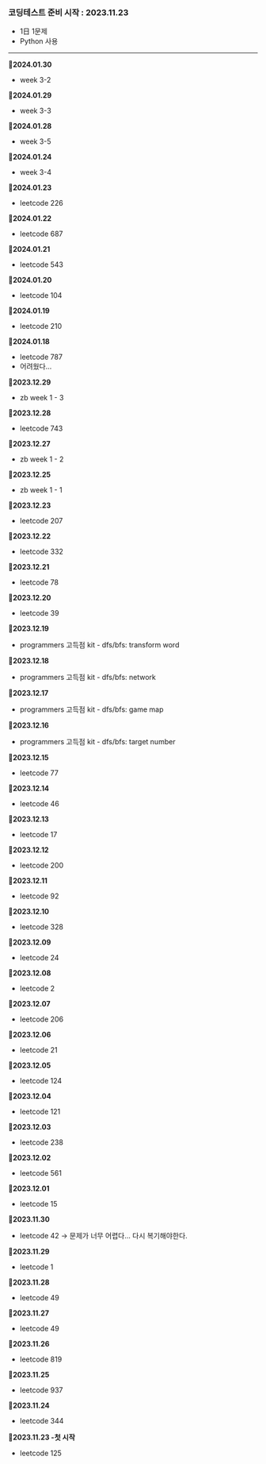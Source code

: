 ### 코딩테스트 준비 시작 : 2023.11.23
- 1日 1문제
- Python 사용

---
**📌2024.01.30**
- week 3-2

**📌2024.01.29**
- week 3-3

**📌2024.01.28**
- week 3-5

**📌2024.01.24**
- week 3-4

**📌2024.01.23**
- leetcode 226

**📌2024.01.22**
- leetcode 687

**📌2024.01.21**
- leetcode 543

**📌2024.01.20**
- leetcode 104

**📌2024.01.19**
- leetcode 210

**📌2024.01.18**
- leetcode 787
- 어려웠다...

**📌2023.12.29**
- zb week 1 - 3

**📌2023.12.28**
- leetcode 743

**📌2023.12.27**
- zb week 1 - 2

**📌2023.12.25**
- zb week 1 - 1

**📌2023.12.23**
- leetcode 207

**📌2023.12.22**
- leetcode 332

**📌2023.12.21**
- leetcode 78

**📌2023.12.20**
- leetcode 39

**📌2023.12.19**
- programmers 고득점 kit - dfs/bfs: transform word

**📌2023.12.18**
- programmers 고득점 kit - dfs/bfs: network

**📌2023.12.17**
- programmers 고득점 kit - dfs/bfs: game map

**📌2023.12.16**
- programmers 고득점 kit - dfs/bfs: target  number

**📌2023.12.15**
- leetcode 77

**📌2023.12.14**
- leetcode 46

**📌2023.12.13**
- leetcode 17

**📌2023.12.12**
- leetcode 200

**📌2023.12.11**
- leetcode 92

**📌2023.12.10**
- leetcode 328

**📌2023.12.09**
- leetcode 24

**📌2023.12.08**
- leetcode 2

**📌2023.12.07**
- leetcode 206

**📌2023.12.06**
- leetcode 21

**📌2023.12.05**
- leetcode 124

**📌2023.12.04**
- leetcode 121

**📌2023.12.03**
- leetcode 238

**📌2023.12.02**
- leetcode 561

**📌2023.12.01**
- leetcode 15

**📌2023.11.30**
- leetcode 42 → 문제가 너무 어렵다... 다시 복기해야한다.

**📌2023.11.29**
- leetcode 1

**📌2023.11.28**
- leetcode 49

**📌2023.11.27**
- leetcode 49

**📌2023.11.26**
- leetcode 819

**📌2023.11.25**
- leetcode 937

**📌2023.11.24**
- leetcode 344

**📌2023.11.23 -첫 시작**
- leetcode 125
